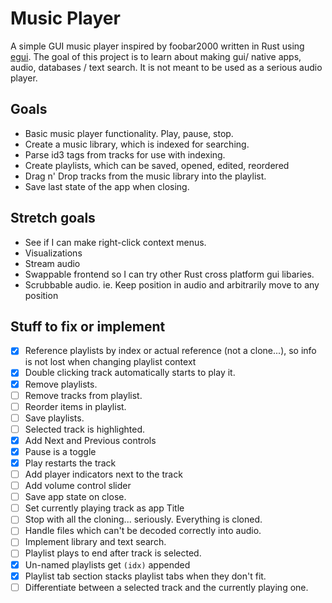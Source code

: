 # Music Player

A simple GUI music player inspired by foobar2000 written in Rust using [egui](https://github.com/emilk/egui).
The goal of this project is to learn about making gui/ native apps, audio, databases / text search.
It is not meant to be used as a serious audio player.

## Goals

- Basic music player functionality. Play, pause, stop.
- Create a music library, which is indexed for searching.
- Parse id3 tags from tracks for use with indexing.
- Create playlists, which can be saved, opened, edited, reordered
- Drag n' Drop tracks from the music library into the playlist.
- Save last state of the app when closing.

## Stretch goals

- See if I can make right-click context menus.
- Visualizations
- Stream audio
- Swappable frontend so I can try other Rust cross platform gui libaries.
- Scrubbable audio. ie. Keep position in audio and arbitrarily move to any position

## Stuff to fix or implement

- [x] Reference playlists by index or actual reference (not a clone...), so info is not lost when changing playlist context
- [x] Double clicking track automatically starts to play it.
- [x] Remove playlists.
- [ ] Remove tracks from playlist.
- [ ] Reorder items in playlist.
- [ ] Save playlists.
- [ ] Selected track is highlighted.
- [x] Add Next and Previous controls
- [x] Pause is a toggle
- [x] Play restarts the track
- [ ] Add player indicators next to the track
- [ ] Add volume control slider
- [ ] Save app state on close.
- [ ] Set currently playing track as app Title
- [ ] Stop with all the cloning... seriously. Everything is cloned.
- [ ] Handle files which can't be decoded correctly into audio. 
- [ ] Implement library and text search.
- [ ] Playlist plays to end after track is selected.
- [x] Un-named playlists get `(idx)` appended 
- [x] Playlist tab section stacks playlist tabs when they don't fit.
- [ ] Differentiate between a selected track and the currently playing one.
